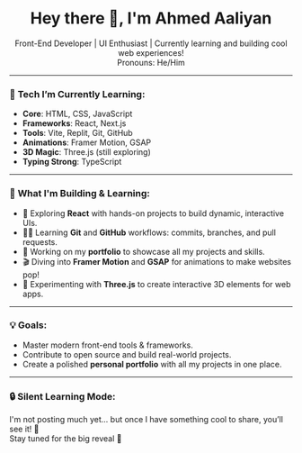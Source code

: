 <h1 align="center">Hey there 👋, I'm Ahmed Aaliyan</h1>

<p align="center">
  Front-End Developer | UI Enthusiast | Currently learning and building cool web experiences!  
  <br> Pronouns: He/Him 
</p>

---

### 🚀 **Tech I’m Currently Learning**:
- **Core**: HTML, CSS, JavaScript  
- **Frameworks**: React, Next.js  
- **Tools**: Vite, Replit, Git, GitHub  
- **Animations**: Framer Motion, GSAP  
- **3D Magic**: Three.js (still exploring)  
- **Typing Strong**: TypeScript

---

### 🔭 **What I'm Building & Learning**:
- 🚀 Exploring **React** with hands-on projects to build dynamic, interactive UIs.  
- 🧑‍💻 Learning **Git** and **GitHub** workflows: commits, branches, and pull requests.  
- 🔨 Working on my **portfolio** to showcase all my projects and skills.  
- 🎬 Diving into **Framer Motion** and **GSAP** for animations to make websites pop!  
- 🔮 Experimenting with **Three.js** to create interactive 3D elements for web apps.  

---

### 💡 **Goals**:
- Master modern front-end tools & frameworks.  
- Contribute to open source and build real-world projects.  
- Create a polished **personal portfolio** with all my projects in one place.  

---

### 🔒 **Silent Learning Mode**:
I'm not posting much yet... but once I have something cool to share, you’ll see it! 👀  
Stay tuned for the big reveal 🚀
